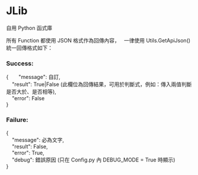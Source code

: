 # JLib
自用 Python 函式庫 
  
 所有 Function 都使用 JSON 格式作為回傳內容，  
一律使用 Utils.GetApiJson() 統一回傳格式如下：  
   
 ### Success:  
{  
     "message": 自訂,  
     "result": True|False (此欄位為回傳結果，可用於判斷式，例如：傳入兩值判斷是否大於、是否相等),  
     "error": False  
}  
  
### Failure: 
{  
     "message": 必為文字,  
     "result": False,  
     "error": True,  
     "debug": 錯誤原因 (只在 Config.py 內 DEBUG_MODE = True 時顯示)  
}  
  
  
